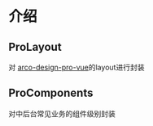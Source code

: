 # 介绍

## ProLayout <Badge type="tip" text="仅客户端渲染" />

对 [arco-design-pro-vue](https://github.com/arco-design/arco-design-pro-vue)的layout进行封装

## ProComponents

对中后台常见业务的组件级别封装